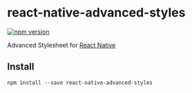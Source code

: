 # react-native-advanced-styles

[![npm version](https://badge.fury.io/js/react-native-advanced-styles.svg)](https://badge.fury.io/js/react-native-advanced-styles)

Advanced Stylesheet for [React Native](https://github.com/facebook/react-native)

## Install

```shell
npm install --save react-native-advanced-styles
```
